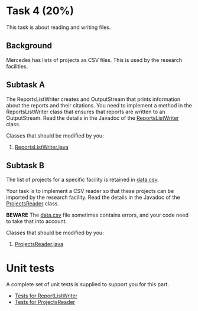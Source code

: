 # Task 4 (20%)

This task is about reading and writing files.

## Background
Mercedes has lists of projects as CSV files.
This is used by the research facilities.

## Subtask A
The ReportsListWriter creates and OutputStream that prints information about the reports and their citations.
You need to implement a method in the ReportsListWriter class that ensures that reports are written to an OutputStream.
Read the details in the Javadoc of the [ReportsListWriter](ReportsListWriter.java) class.

Classes that should be modified by you:
1. [ReportsListWriter.java](ReportsListWriter.java)

## Subtask B
The list of projects for a specific facility is retained in [data.csv](../../../../resources/data.csv). 

Your task is to implement a CSV reader so that these projects can be imported by the research facility. Read the details in the Javadoc of the [ProjectsReader](ProjectsReader.java) class.

**BEWARE** 
The [data.csv](../../../../resources/data.csv) file sometimes contains errors, and your code need to take that into account.

Classes that should be modified by you:
1. [ProjectsReader.java](ProjectsReader.java)

# Unit tests

A complete set of unit tests is supplied to support you for this part.
* [Tests for ReportListWriter](../../../../../test/java/com/mercedesbenz/part4/ReportsListWriterTests.java)
* [Tests for ProjectsReader](../../../../../test/java/com/mercedesbenz/part4/ProjectsReaderTests.java)